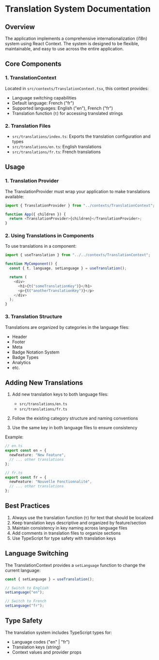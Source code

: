 # Translation System Documentation

## Overview

The application implements a comprehensive internationalization (i18n) system using React Context. The system is designed to be flexible, maintainable, and easy to use across the entire application.

## Core Components

### 1. TranslationContext

Located in `src/contexts/TranslationContext.tsx`, this context provides:

- Language switching capabilities
- Default language: French ("fr")
- Supported languages: English ("en"), French ("fr")
- Translation function (`t`) for accessing translated strings

### 2. Translation Files

- `src/translations/index.ts`: Exports the translation configuration and types
- `src/translations/en.ts`: English translations
- `src/translations/fr.ts`: French translations

## Usage

### 1. Translation Provider

The TranslationProvider must wrap your application to make translations available:

```typescript
import { TranslationProvider } from "../contexts/TranslationContext";

function App({ children }) {
  return <TranslationProvider>{children}</TranslationProvider>;
}
```

### 2. Using Translations in Components

To use translations in a component:

```typescript
import { useTranslation } from "../../contexts/TranslationContext";

function MyComponent() {
  const { t, language, setLanguage } = useTranslation();

  return (
    <div>
      <h1>{t("someTranslationKey")}</h1>
      <p>{t("anotherTranslationKey")}</p>
    </div>
  );
}
```

### 3. Translation Structure

Translations are organized by categories in the language files:

- Header
- Footer
- Meta
- Badge Notation System
- Badge Types
- Analytics
- etc.

## Adding New Translations

1. Add new translation keys to both language files:

   - `src/translations/en.ts`
   - `src/translations/fr.ts`

2. Follow the existing category structure and naming conventions

3. Use the same key in both language files to ensure consistency

Example:

```typescript
// en.ts
export const en = {
  newFeature: "New Feature",
  // ... other translations
};

// fr.ts
export const fr = {
  newFeature: "Nouvelle Fonctionnalité",
  // ... other translations
};
```

## Best Practices

1. Always use the translation function (`t`) for text that should be localized
2. Keep translation keys descriptive and organized by feature/section
3. Maintain consistency in key naming across language files
4. Add comments in translation files to organize sections
5. Use TypeScript for type safety with translation keys

## Language Switching

The TranslationContext provides a `setLanguage` function to change the current language:

```typescript
const { setLanguage } = useTranslation();

// Switch to English
setLanguage("en");

// Switch to French
setLanguage("fr");
```

## Type Safety

The translation system includes TypeScript types for:

- Language codes ("en" | "fr")
- Translation keys (string)
- Context values and provider props
